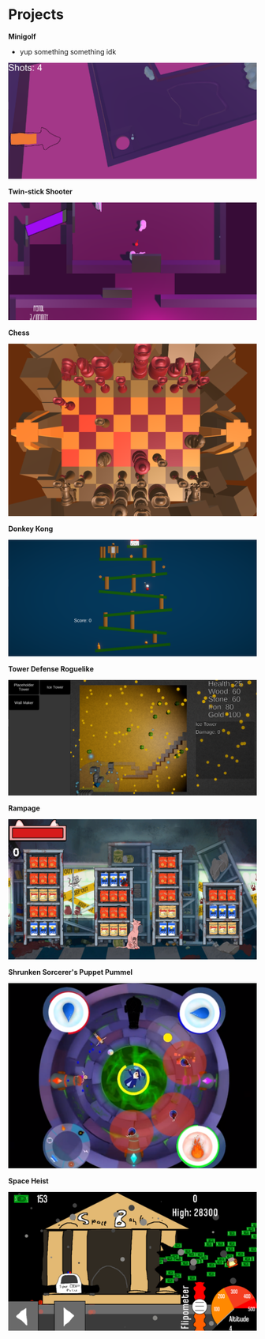 
# Projects
**Minigolf**

- yup something something idk

![Minigolf](/assets/img/Minigolf.png)

**Twin-stick Shooter**

![Twin-stick Shooter](/assets/img/Twinstick-Shooter.png)

**Chess**

![Chess](/assets/img/Chess.png)

**Donkey Kong**

![Donkey Kong](/assets/img/DK.png)

**Tower Defense Roguelike**

![TD-Roguelike](/assets/img/TD-Roguelike.png)

**Rampage**

![Rampage](/assets/img/Rampage.png)

**Shrunken Sorcerer's Puppet Pummel**

![SSPP](/assets/img/SSPP.png)

**Space Heist**

![Space-Heist](/assets/img/Space-Heist.png)
